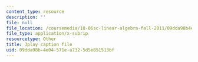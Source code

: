 ```yaml
---
content_type: resource
description: ''
file: null
file_location: /coursemedia/18-06sc-linear-algebra-fall-2011/09dda98b4e04571ea7325d5e851513bf_hSRcHTafkjE.vtt
file_type: application/x-subrip
resourcetype: Other
title: 3play caption file
uid: 09dda98b-4e04-571e-a732-5d5e851513bf
---
```

